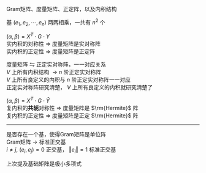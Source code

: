 Gram矩阵、度量矩阵、正定阵，以及内积结构  
  
基 $(e_1,e_2,\cdots,e_n)$ 两两相乘，一共有 $n^2$ 个  
  
 $(\alpha,\beta)=X^T\cdot G\cdot Y$   
实内积的对称性 $\Rightarrow$ 度量矩阵是实对称阵  
实内积的正定性 $\Rightarrow$ 度量矩阵是正定阵  
  
度量矩阵 $\leftrightharpoons$ 正定实对称阵，一一对应关系  
 $V$ 上所有内积结构 $\ \to\ n$ 阶正定实对称阵  
 $V$ 上所有良定义的内积与 $n$ 阶正定实对称阵一一对应  
正定实对称阵研究清楚， $V$ 上所有良定义的内积就研究清楚了  
  
 $(\alpha,\beta)=X^T\cdot G\cdot\bar Y$   
复内积的**共轭**对称性 $\Rightarrow$ 度量矩阵是 $\rm{Hermite}$ 阵  
复内积的正定性 $\Rightarrow$ 度量矩阵是正定 $\rm{Hermite}$ 阵  
  
---  
  
是否存在一个基，使得Gram矩阵是单位阵  
Gram矩阵 $\to$ 标准正交基  
 $i\neq j,\ (e_i,e_j)=0$ 正交基， $\Vert e_i\Vert=1$ 标准正交基  
  
上次提及基础矩阵是极小多项式  
